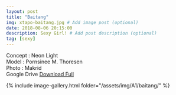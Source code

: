 ```yaml
---
layout: post
title: "Baitang"
img: xtapo-baitang.jpg # Add image post (optional)
date: 2018-08-06 20:15:00
description: Sexy Girl! # Add post description (optional)
tag: [sexy]
---
```

Concept : Neon Light  
Model : Pornsinee M. Thoresen  
Photo : Makrid           
Google Drive [Download Full](http://gestyy.com/e0Gqvd)

{% include image-gallery.html folder="/assets/img/A1/baitang/" %}
